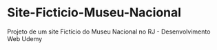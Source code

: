 # Site-Ficticio-Museu-Nacional
Projeto de um site Fictício do Museu Nacional no RJ - Desenvolvimento Web Udemy
